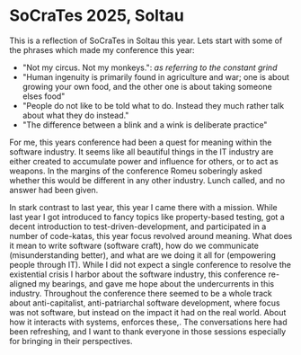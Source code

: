 SoCraTes 2025, Soltau
====

This is a reflection of SoCraTes in Soltau this year. Lets start with some of the phrases which made my conference this year:

- "Not my circus. Not my monkeys.": *as referring to the constant grind*
- "Human ingenuity is primarily found in agriculture and war; one is about growing your own food, and the other one is about taking someone elses food"
- "People do not like to be told what to do. Instead they much rather talk about what they do instead."
- "The difference between a blink and a wink is deliberate practice"

For me, this years conference had been a quest for meaning within the software industry. It seems like all beautiful things in the IT industry are either created to accumulate power and influence for others, or to act as weapons. In the margins of the conference Romeu soberingly asked whether this would be different in any other industry. Lunch called, and no answer had been given.

In stark contrast to last year, this year I came there with a mission. While last year I got introduced to fancy topics like property-based testing, got a decent introduction to test-driven-development, and participated in a number of code-katas, this year focus revolved around meaning. What does it mean to write software (software craft), how do we communicate (misunderstanding better), and what are we doing it all for (empowering people through IT). While I did not expect a single conference to resolve the existential crisis I harbor about the software industry, this conference re-aligned my bearings, and gave me hope about the undercurrents in this industry. Throughout the conference there seemed to be a whole track about anti-capitalist, anti-patriarchal software development, where focus was not software, but instead on the impact it had on the real world. About how it interacts with systems, enforces these,. The conversations here had been refreshing, and I want to thank everyone in those sessions especially for bringing in their perspectives.